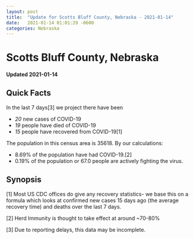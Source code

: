 ```yaml
---
layout: post
title:  "Update for Scotts Bluff County, Nebraska - 2021-01-14"
date:   2021-01-14 01:01:29 -0600
categories: Nebraska
---
```


# Scotts Bluff County, Nebraska
#### Updated 2021-01-14

## Quick Facts

In the last 7 days[3] we project there have been
- *20* new cases of COVID-19
- *19* people have died of COVID-19
- *15* people have recovered from COVID-19[1]

The population in this census area is 35618. By our calculations:
- 8.69% of the population have had COVID-19.[2]
- 0.19% of the population or 67.0 people are actively fighting the virus.

## Synopsis




[1] Most US CDC offices do give any recovery statistics- we base this on a formula which looks at confirmed new cases
15 days ago (the average recovery time) and deaths over the last 7 days.

[2] Herd Immunity is thought to take effect at around ~70-80%

[3] Due to reporting delays, this data may be incomplete.
 
    